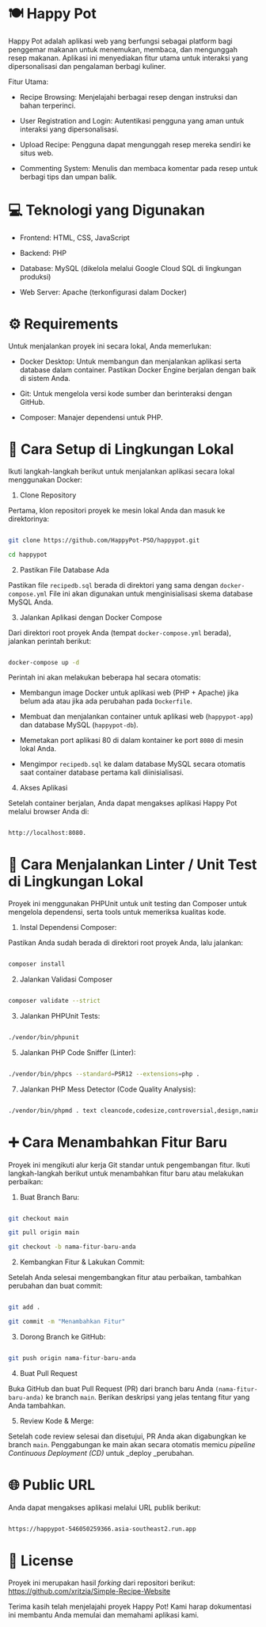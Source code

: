 # 🍽️ Happy Pot

Happy Pot adalah aplikasi web yang berfungsi sebagai platform bagi penggemar makanan untuk menemukan, membaca, dan mengunggah resep makanan. Aplikasi ini menyediakan fitur utama untuk interaksi yang dipersonalisasi dan pengalaman berbagi kuliner.



Fitur Utama:

- Recipe Browsing: Menjelajahi berbagai resep dengan instruksi dan bahan terperinci.

- User Registration and Login: Autentikasi pengguna yang aman untuk interaksi yang dipersonalisasi.

- Upload Recipe: Pengguna dapat mengunggah resep mereka sendiri ke situs web.

- Commenting System: Menulis dan membaca komentar pada resep untuk berbagi tips dan umpan balik.



# 💻 Teknologi yang Digunakan

- Frontend: HTML, CSS, JavaScript

- Backend: PHP

- Database: MySQL (dikelola melalui Google Cloud SQL di lingkungan produksi)

- Web Server: Apache (terkonfigurasi dalam Docker)



# ⚙️ Requirements

Untuk menjalankan proyek ini secara lokal, Anda memerlukan:

- Docker Desktop: Untuk membangun dan menjalankan aplikasi serta database dalam container. Pastikan Docker Engine berjalan dengan baik di sistem Anda.

- Git: Untuk mengelola versi kode sumber dan berinteraksi dengan GitHub.

- Composer: Manajer dependensi untuk PHP.



# 🚀 Cara Setup di Lingkungan Lokal

Ikuti langkah-langkah berikut untuk menjalankan aplikasi secara lokal menggunakan Docker:



1. Clone Repository

Pertama, klon repositori proyek ke mesin lokal Anda dan masuk ke direktorinya:

``` bash

git clone https://github.com/HappyPot-PSO/happypot.git

cd happypot

```



2. Pastikan File Database Ada

Pastikan file ```recipedb.sql``` berada di direktori yang sama dengan ```docker-compose.yml``` File ini akan digunakan untuk menginisialisasi skema database MySQL Anda.



3. Jalankan Aplikasi dengan Docker Compose

Dari direktori root proyek Anda (tempat ```docker-compose.yml``` berada), jalankan perintah berikut:

``` bash

docker-compose up -d

```

Perintah ini akan melakukan beberapa hal secara otomatis:

- Membangun image Docker untuk aplikasi web (PHP + Apache) jika belum ada atau jika ada perubahan pada ```Dockerfile```.

- Membuat dan menjalankan container untuk aplikasi web (```happypot-app```) dan database MySQL (```happypot-db```).

- Memetakan port aplikasi 80 di dalam kontainer ke port ```8080``` di mesin lokal Anda.

- Mengimpor ```recipedb.sql``` ke dalam database MySQL secara otomatis saat container database pertama kali diinisialisasi.



4. Akses Aplikasi

Setelah container berjalan, Anda dapat mengakses aplikasi Happy Pot melalui browser Anda di:

``` bash

http://localhost:8080.

```



# 🧪 Cara Menjalankan Linter / Unit Test di Lingkungan Lokal

Proyek ini menggunakan PHPUnit untuk unit testing dan Composer untuk mengelola dependensi, serta tools untuk memeriksa kualitas kode.



1. Instal Dependensi Composer:

Pastikan Anda sudah berada di direktori root proyek Anda, lalu jalankan:

``` bash

composer install

```



2. Jalankan Validasi Composer

``` bash

composer validate --strict

```



3. Jalankan PHPUnit Tests:

``` bash

./vendor/bin/phpunit

```



5. Jalankan PHP Code Sniffer (Linter):

``` bash

./vendor/bin/phpcs --standard=PSR12 --extensions=php .

```



7. Jalankan PHP Mess Detector (Code Quality Analysis):

``` bash

./vendor/bin/phpmd . text cleancode,codesize,controversial,design,naming,unusedcode

```



# ➕ Cara Menambahkan Fitur Baru

Proyek ini mengikuti alur kerja Git standar untuk pengembangan fitur. Ikuti langkah-langkah berikut untuk menambahkan fitur baru atau melakukan perbaikan:



1. Buat Branch Baru:

``` bash

git checkout main

git pull origin main

git checkout -b nama-fitur-baru-anda

```



2. Kembangkan Fitur & Lakukan Commit:

Setelah Anda selesai mengembangkan fitur atau perbaikan, tambahkan perubahan dan buat commit:

``` bash

git add .

git commit -m "Menambahkan Fitur"

```



3. Dorong Branch ke GitHub:

``` bash

git push origin nama-fitur-baru-anda

```



4. Buat Pull Request

Buka GitHub dan buat Pull Request (PR) dari branch baru Anda ```(nama-fitur-baru-anda)``` ke branch ```main```. Berikan deskripsi yang jelas tentang fitur yang Anda tambahkan.



5. Review Kode & Merge:

Setelah code review selesai dan disetujui, PR Anda akan digabungkan ke branch ```main```. Penggabungan ke main akan secara otomatis memicu _pipeline Continuous Deployment (CD)_ untuk _deploy _perubahan.



# 🌐 Public URL

Anda dapat mengakses aplikasi melalui URL publik berikut:

``` bash

https://happypot-546050259366.asia-southeast2.run.app

```



# 📝 License

Proyek ini merupakan hasil _forking_ dari repositori berikut: https://github.com/xritzia/Simple-Recipe-Website

Terima kasih telah menjelajahi proyek Happy Pot! Kami harap dokumentasi ini membantu Anda memulai dan memahami aplikasi kami.